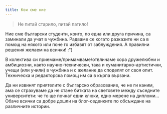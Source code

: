 ```yaml
---
title: Кои сме ние
---
```


> Не питай старило, питай патило!

Ние сме български студенти, които, по една или друга причина, са заминали да учат в чужбина. Радваме се когато разказите ни са в помощ на някого или поне го избавят от заблуждения. А правилни решения желаем на всички! :")

В колектива си приемаме/примамваме/отвличаме хора дружелюбни и амбициозни, както научно-технически, така и хуманитарно-артистични, учещи (или учили) в чужбина и с желание да споделят от своя опит. Техническа и редакторска помощ им са в кърпа вързани.

Да ни извинят приятелите с българско образование, че не ги каним, ама се страхуваме да не стане битката на световете между съседните университети: че то ще почнат едни клюки, едно мерене на дипломи... Обаче всички са добре дошли на блог-седенките по обсъждане на различните истории.
